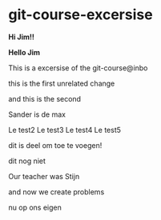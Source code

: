 # git-course-excersise

<b>Hi Jim!!</b>

<b>Hello Jim</b>

This is a excersise of the git-course@inbo

this is the first unrelated change

and this is the second

Sander is de max

Le test2
Le test3
Le test4
Le test5

dit is deel om toe te voegen!

dit nog niet

Our teacher was Stijn 

and now we create problems 

nu op ons eigen 

